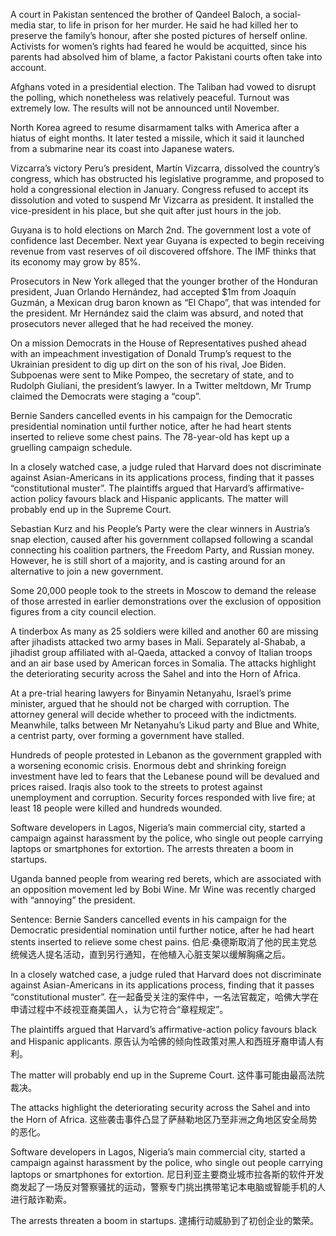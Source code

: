A court in Pakistan sentenced the brother of Qandeel Baloch, a social-media star, to life in prison for her murder. He said he had killed her to preserve the family’s honour, after she posted pictures of herself online. Activists for women’s rights had feared he would be acquitted, since his parents had absolved him of blame, a factor Pakistani courts often take into account.

Afghans voted in a presidential election. The Taliban had vowed to disrupt the polling, which nonetheless was relatively peaceful. Turnout was extremely low. The results will not be announced until November.

North Korea agreed to resume disarmament talks with America after a hiatus of eight months. It later tested a missile, which it said it launched from a submarine near its coast into Japanese waters.

Vizcarra’s victory
Peru’s president, Martín Vizcarra, dissolved the country’s congress, which has obstructed his legislative programme, and proposed to hold a congressional election in January. Congress refused to accept its dissolution and voted to suspend Mr Vizcarra as president. It installed the vice-president in his place, but she quit after just hours in the job.

Guyana is to hold elections on March 2nd. The government lost a vote of confidence last December. Next year Guyana is expected to begin receiving revenue from vast reserves of oil discovered offshore. The IMF thinks that its economy may grow by 85%.

Prosecutors in New York alleged that the younger brother of the Honduran president, Juan Orlando Hernández, had accepted $1m from Joaquín Guzmán, a Mexican drug baron known as “El Chapo”, that was intended for the president. Mr Hernández said the claim was absurd, and noted that prosecutors never alleged that he had received the money.

On a mission
Democrats in the House of Representatives pushed ahead with an impeachment investigation of Donald Trump’s request to the Ukrainian president to dig up dirt on the son of his rival, Joe Biden. Subpoenas were sent to Mike Pompeo, the secretary of state, and to Rudolph Giuliani, the president’s lawyer. In a Twitter meltdown, Mr Trump claimed the Democrats were staging a “coup”.

Bernie Sanders cancelled events in his campaign for the Democratic presidential nomination until further notice, after he had heart stents inserted to relieve some chest pains. The 78-year-old has kept up a gruelling campaign schedule.

In a closely watched case, a judge ruled that Harvard does not discriminate against Asian-Americans in its applications process, finding that it passes “constitutional muster”. The plaintiffs argued that Harvard’s affirmative-action policy favours black and Hispanic applicants. The matter will probably end up in the Supreme Court.

Sebastian Kurz and his People’s Party were the clear winners in Austria’s snap election, caused after his government collapsed following a scandal connecting his coalition partners, the Freedom Party, and Russian money. However, he is still short of a majority, and is casting around for an alternative to join a new government.

Some 20,000 people took to the streets in Moscow to demand the release of those arrested in earlier demonstrations over the exclusion of opposition figures from a city council election.

A tinderbox
As many as 25 soldiers were killed and another 60 are missing after jihadists attacked two army bases in Mali. Separately al-Shabab, a jihadist group affiliated with al-Qaeda, attacked a convoy of Italian troops and an air base used by American forces in Somalia. The attacks highlight the deteriorating security across the Sahel and into the Horn of Africa.

At a pre-trial hearing lawyers for Binyamin Netanyahu, Israel’s prime minister, argued that he should not be charged with corruption. The attorney general will decide whether to proceed with the indictments. Meanwhile, talks between Mr Netanyahu’s Likud party and Blue and White, a centrist party, over forming a government have stalled.

Hundreds of people protested in Lebanon as the government grappled with a worsening economic crisis. Enormous debt and shrinking foreign investment have led to fears that the Lebanese pound will be devalued and prices raised. Iraqis also took to the streets to protest against unemployment and corruption. Security forces responded with live fire; at least 18 people were killed and hundreds wounded.

Software developers in Lagos, Nigeria’s main commercial city, started a campaign against harassment by the police, who single out people carrying laptops or smartphones for extortion. The arrests threaten a boom in startups.

Uganda banned people from wearing red berets, which are associated with an opposition movement led by Bobi Wine. Mr Wine was recently charged with “annoying” the president.

Sentence:
Bernie Sanders cancelled events in his campaign for the Democratic presidential nomination until further notice, after he had heart stents inserted to relieve some chest pains.
伯尼·桑德斯取消了他的民主党总统候选人提名活动，直到另行通知，在他植入心脏支架以缓解胸痛之后。

In a closely watched case, a judge ruled that Harvard does not discriminate against Asian-Americans in its applications process, finding that it passes “constitutional muster”.
在一起备受关注的案件中，一名法官裁定，哈佛大学在申请过程中不歧视亚裔美国人，认为它符合“章程规定”。

The plaintiffs argued that Harvard’s affirmative-action policy favours black and Hispanic applicants.
原告认为哈佛的倾向性政策对黑人和西班牙裔申请人有利。

The matter will probably end up in the Supreme Court.
这件事可能由最高法院裁决。

The attacks highlight the deteriorating security across the Sahel and into the Horn of Africa.
这些袭击事件凸显了萨赫勒地区乃至非洲之角地区安全局势的恶化。

Software developers in Lagos, Nigeria’s main commercial city, started a campaign against harassment by the police, who single out people carrying laptops or smartphones for extortion.
尼日利亚主要商业城市拉各斯的软件开发商发起了一场反对警察骚扰的运动，警察专门挑出携带笔记本电脑或智能手机的人进行敲诈勒索。

The arrests threaten a boom in startups.
逮捕行动威胁到了初创企业的繁荣。